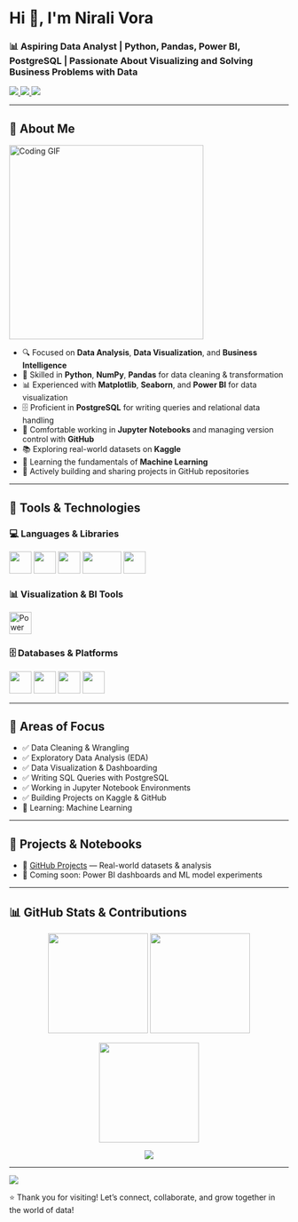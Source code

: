 <h1 align="left">Hi 👋, I'm Nirali Vora</h1>
<h3 align="left">📊 Aspiring Data Analyst | Python, Pandas, Power BI, PostgreSQL | Passionate About Visualizing and Solving Business Problems with Data</h3>

<p align="left">
  <a href="https://github.com/nirali-vora" target="_blank">
    <img src="https://img.shields.io/badge/GitHub-nirali--vora-181717?style=flat&logo=github" />
  </a>
  <a href="https://www.linkedin.com/in/nirali-vora-948230240/" target="_blank">
    <img src="https://img.shields.io/badge/LinkedIn-nirali--vora-0A66C2?style=flat&logo=linkedin&logoColor=white" />
  </a>
  <a href="mailto:niralivora1303@gmail.com" target="_blank">
    <img src="https://img.shields.io/badge/Email-niralivora1303@gmail.com-D14836?style=flat&logo=gmail&logoColor=white" />
  </a>
</p>

---

## 🚀 About Me

<div align="left">
  <img src="https://media.giphy.com/media/qgQUggAC3Pfv687qPC/giphy.gif" width="350" alt="Coding GIF" />
</div>  

- 🔍 Focused on **Data Analysis**, **Data Visualization**, and **Business Intelligence**
- 🐍 Skilled in **Python**, **NumPy**, **Pandas** for data cleaning & transformation
- 📊 Experienced with **Matplotlib**, **Seaborn**, and **Power BI** for data visualization
- 🗄️ Proficient in **PostgreSQL** for writing queries and relational data handling
- 📁 Comfortable working in **Jupyter Notebooks** and managing version control with **GitHub**
- 📚 Exploring real-world datasets on **Kaggle**
- 🤖 Learning the fundamentals of **Machine Learning**
- 🚀 Actively building and sharing projects in GitHub repositories

---

## 💼 Tools & Technologies

### 💻 Languages & Libraries
<p align="left">
  <img src="https://cdn.jsdelivr.net/gh/devicons/devicon/icons/python/python-original.svg" width="40" height="40" />
  <img src="https://cdn.jsdelivr.net/gh/devicons/devicon/icons/pandas/pandas-original.svg" width="40" height="40" />
  <img src="https://cdn.jsdelivr.net/gh/devicons/devicon/icons/numpy/numpy-original.svg" width="40" height="40" />
  <img src="https://seaborn.pydata.org/_static/logo-wide-lightbg.svg" width="70" height="40" />
  <img src="https://matplotlib.org/_static/logo2_compressed.svg" width="40" height="40" />
</p>

### 📊 Visualization & BI Tools
<p align="left">
  <img src="https://img.icons8.com/color/48/000000/power-bi.png" width="40" height="40" alt="Power BI"/>
</p>

### 🗄️ Databases & Platforms
<p align="left">
  <img src="https://cdn.jsdelivr.net/gh/devicons/devicon/icons/postgresql/postgresql-original.svg" width="40" height="40" />
  <img src="https://cdn.jsdelivr.net/gh/devicons/devicon/icons/jupyter/jupyter-original.svg" width="40" height="40" />
  <img src="https://cdn.jsdelivr.net/gh/devicons/devicon/icons/github/github-original.svg" width="40" height="40" />
  <img src="https://cdn.jsdelivr.net/gh/devicons/devicon/icons/kaggle/kaggle-original.svg" width="40" height="40" />
</p>

---

## 📌 Areas of Focus

- ✅ Data Cleaning & Wrangling  
- ✅ Exploratory Data Analysis (EDA)  
- ✅ Data Visualization & Dashboarding  
- ✅ Writing SQL Queries with PostgreSQL  
- ✅ Working in Jupyter Notebook Environments  
- ✅ Building Projects on Kaggle & GitHub  
- 🚧 Learning: Machine Learning  

---

## 📁 Projects & Notebooks

- 🔹 [GitHub Projects](https://github.com/nirali-vora) — Real-world datasets & analysis  
- 🔹 Coming soon: Power BI dashboards and ML model experiments  

---

## 📊 GitHub Stats & Contributions

<p align="center">
  <img src="https://github-readme-stats.vercel.app/api?username=nirali-vora&show_icons=true&theme=radical&count_private=true" height="180" />
  <img src="https://github-readme-stats.vercel.app/api/top-langs/?username=nirali-vora&layout=compact&theme=radical" height="180" />
</p>

<p align="center">
  <img src="https://streak-stats.demolab.com/?user=nirali-vora&theme=radical&hide_border=false" height="180" />
</p>

<p align="center">
  <img src="https://github-profile-trophy.vercel.app/?username=nirali-vora&theme=radical&margin-w=15&margin-h=15" />
</p>

---

<p align="left">
  <img src="https://komarev.com/ghpvc/?username=nirali-vora&label=Profile%20views&color=dc143c&style=flat" />
</p>

<p align="left"> 
  ⭐ Thank you for visiting!  
  Let’s connect, collaborate, and grow together in the world of data!
</p>
